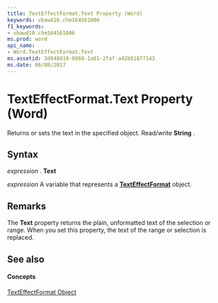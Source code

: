 ```yaml
---
title: TextEffectFormat.Text Property (Word)
keywords: vbawd10.chm164561006
f1_keywords:
- vbawd10.chm164561006
ms.prod: word
api_name:
- Word.TextEffectFormat.Text
ms.assetid: 3d848019-9869-1a01-2faf-a42b81877143
ms.date: 06/08/2017
---
```



# TextEffectFormat.Text Property (Word)

Returns or sets the text in the specified object. Read/write  **String** .


## Syntax

 _expression_ . **Text**

 _expression_ A variable that represents a **[TextEffectFormat](Word.TextEffectFormat.md)** object.


## Remarks

The  **Text** property returns the plain, unformatted text of the selection or range. When you set this property, the text of the range or selection is replaced.


## See also


#### Concepts


[TextEffectFormat Object](Word.TextEffectFormat.md)

